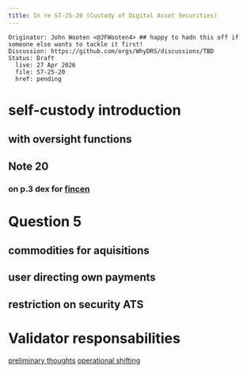 ```yaml
---
title: In re S7-25-20 (Custody of Digital Asset Securities)
---
```


```
Originator: John Wooten <@JFWooten4> ## happy to hadn this off if someone else wants to tackle it first!
Discussion: https://github.com/orgs/WhyDRS/discussions/TBD
Status: Draft
  live: 27 Apr 2026
  file: S7-25-20
  href: pending
```

# self-custody introduction
## with oversight functions
## Note 20
### on p.3 dex for [fincen](https://www.sec.gov/newsroom/speeches-statements/cftc-fincen-sec-jointstatementdigitalassets)

# Question 5
## commodities for aquisitions
## user directing own payments
## restriction on security ATS

# Validator responsabilities
[preliminary thoughts](https://www.linkedin.com/pulse/blockchain-trading-high-frequency-firms-symbiotic-ethical-john-wooten-bsedc)
[operational shifting](https://www.linkedin.com/pulse/step-function-innovation-myth-overnight-success-john-wooten-akl7e)
